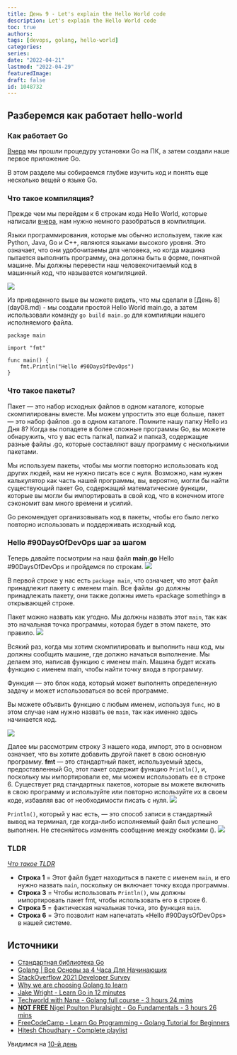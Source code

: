 ```yaml
---
title: День 9 - Let's explain the Hello World code 
description: Let's explain the Hello World code
toc: true
authors:
tags: [devops, golang, hello-world]
categories:
series:
date: "2022-04-21"
lastmod: "2022-04-29"
featuredImage:
draft: false
id: 1048732
---
```


## Разберемся как работает hello-world

### Как работает Go

[Вчера](day08.md) мы прошли процедуру установки Go на ПК, а затем создали наше первое приложение Go.
 
В этом разделе мы собираемся глубже изучить код и понять еще несколько вещей о языке Go.

### Что такое компиляция?
Прежде чем мы перейдем к 6 строкам кода Hello World, которые написали [вчера](day08.md), нам нужно немного разобраться в компиляции.

Языки программирования, которые мы обычно используем, такие как Python, Java, Go и C++, являются языками высокого уровня. Это означает, что они удобочитаемы для человека, но когда машина пытается выполнить программу, она должна быть в форме, понятной машине. Мы должны перевести наш человекочитаемый код в машинный код, что называется компиляцией.


![](../images/Day9_Go1.png)

Из приведенного выше вы можете видеть, что мы сделали в [День 8] (day08.md) - мы создали простой Hello World main.go, а затем использовали команду `go build main.go` для компиляции нашего исполняемого файла.
```
package main

import "fmt"

func main() {
    fmt.Println("Hello #90DaysOfDevOps")
}
```

### Что такое пакеты?
Пакет — это набор исходных файлов в одном каталоге, которые скомпилированы вместе. Мы можем упростить это еще больше, пакет — это набор файлов .go в одном каталоге. Помните нашу папку Hello из Дня 8? Когда вы попадете в более сложные программы Go, вы можете обнаружить, что у вас есть папка1, папка2 и папка3, содержащие разные файлы .go, которые составляют вашу программу с несколькими пакетами.

Мы используем пакеты, чтобы мы могли повторно использовать код других людей, нам не нужно писать все с нуля. Возможно, нам нужен калькулятор как часть нашей программы, вы, вероятно, могли бы найти существующий пакет Go, содержащий математические функции, которые вы могли бы импортировать в свой код, что в конечном итоге сэкономит вам много времени и усилий.

Go рекомендует организовывать код в пакеты, чтобы его было легко повторно использовать и поддерживать исходный код.

### Hello #90DaysOfDevOps шаг за шагом
Теперь давайте посмотрим на наш файл **main.go** Hello #90DaysOfDevOps и пройдемся по строкам.
![](../images/Day9_Go2.png)

В первой строке у нас есть `package main`, что означает, что этот файл принадлежит пакету с именем main. Все файлы .go должны принадлежать пакету, они также должны иметь «package something» в открывающей строке.

Пакет можно назвать как угодно. Мы должны назвать этот `main`, так как это начальная точка программы, которая будет в этом пакете, это правило.
![](../images/Day9_Go3.png)

Всякий раз, когда мы хотим скомпилировать и выполнить наш код, мы должны сообщить машине, где должно начаться выполнение. Мы делаем это, написав функцию с именем main. Машина будет искать функцию с именем main, чтобы найти точку входа в программу.

Функция — это блок кода, который может выполнять определенную задачу и может использоваться во всей программе.

Вы можете объявить функцию с любым именем, используя `func`, но в этом случае нам нужно назвать ее `main`, так как именно здесь начинается код.

![](../images/Day9_Go4.png)


Далее мы рассмотрим строку 3 нашего кода, импорт, это в основном означает, что вы хотите добавить другой пакет в свою основную программу. **fmt** — это стандартный пакет, используемый здесь, предоставленный Go, этот пакет содержит функцию `Println()`, и, поскольку мы импортировали ее, мы можем использовать ее в строке 6. Существует ряд стандартных пакетов, которые вы можете включить в свою программу и используйте или повторно используйте их в своем коде, избавляя вас от необходимости писать с нуля.
![](../images/Day9_Go5.png)

`Println()`, который у нас есть, — это способ записи в стандартный вывод на терминал, где когда-либо исполняемый файл был успешно выполнен. Не стесняйтесь изменять сообщение между скобками ().
![](../images/Day9_Go6.png)

### TLDR

*[Что такое TLDR](https://ru.wikipedia.org/wiki/TL;DR)*

- **Строка 1** = Этот файл будет находиться в пакете с именем `main`, и его нужно назвать `main`, поскольку он включает точку входа программы.
- **Строка 3** = Чтобы использовать `Println()`, мы должны импортировать пакет fmt, чтобы использовать его в строке 6.
- **Строка 5** = фактическая начальная точка, это функция `main`.
- **Строка 6** = Это позволит нам напечатать «Hello #90DaysOfDevOps» в нашей системе.

## Источники

- [Стандартная библиотека Go](https://pkg.go.dev/std)
- [Golang | Все Основы за 4 Часа Для Начинающих](https://www.youtube.com/watch?v=h0zxh2TPN_I)
- [StackOverflow 2021 Developer Survey](https://insights.stackoverflow.com/survey/2021)
- [Why we are choosing Golang to learn](https://www.youtube.com/watch?v=7pLqIIAqZD4&t=9s)
- [Jake Wright - Learn Go in 12 minutes](https://www.youtube.com/watch?v=C8LgvuEBraI&t=312s) 
- [Techworld with Nana - Golang full course - 3 hours 24 mins](https://www.youtube.com/watch?v=yyUHQIec83I) 
- [**NOT FREE** Nigel Poulton Pluralsight - Go Fundamentals - 3 hours 26 mins](https://www.pluralsight.com/courses/go-fundamentals) 
- [FreeCodeCamp -  Learn Go Programming - Golang Tutorial for Beginners](https://www.youtube.com/watch?v=YS4e4q9oBaU&t=1025s) 
- [Hitesh Choudhary - Complete playlist](https://www.youtube.com/playlist?list=PLRAV69dS1uWSR89FRQGZ6q9BR2b44Tr9N) 

Увидимся на [10-й день](../day10)

